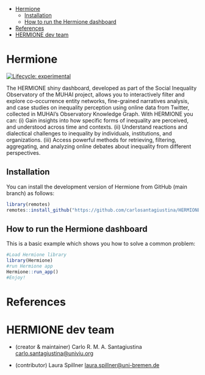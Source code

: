 
- <a href="#hermione" id="toc-hermione">Hermione</a>
  - <a href="#installation" id="toc-installation">Installation</a>
  - <a href="#how-to-run-the-hermione-dashboard"
    id="toc-how-to-run-the-hermione-dashboard">How to run the Hermione
    dashboard</a>
- <a href="#references" id="toc-references">References</a>
- <a href="#hermione-dev-team" id="toc-hermione-dev-team">HERMIONE dev
  team</a>

<!-- README.md is generated from README.Rmd. Please edit that file -->

# Hermione

<!-- badges: start -->

[![Lifecycle:
experimental](https://img.shields.io/badge/lifecycle-experimental-orange.svg)](https://lifecycle.r-lib.org/articles/stages.html#experimental)
<!-- badges: end -->

The HERMIONE shiny dashboard, developed as part of the Social Inequality
Observatory of the MUHAI project, allows you to interactively filter and
explore co-occurrence entity networks, fine-grained narratives analysis,
and case studies on inequality perception using online data from
Twitter, collected in MUHAI’s Observatory Knowledge Graph. With HERMIONE
you can: (i) Gain insights into how specific forms of inequality are
perceived, and understood across time and contexts. (ii) Understand
reactions and dialectical challenges to inequality by individuals,
institutions, and organizations. (iii) Access powerful methods for
retrieving, filtering, aggregating, and analyzing online debates about
inequality from different perspectives.

## Installation

You can install the development version of Hermione from GitHub (main
branch) as follows:

``` r
library(remotes)
remotes::install_github("https://github.com/carlosantagiustina/HERMIONE/")
```

## How to run the Hermione dashboard

This is a basic example which shows you how to solve a common problem:

``` r
#Load Hermione library
library(Hermione)
#run Hermione app
Hermione::run_app()
#Enjoy!
```

# References

# HERMIONE dev team

- (creator & maintainer) Carlo R. M. A. Santagiustina
  <carlo.santagiustina@univiu.org>

- (contributor) Laura Spillner <laura.spillner@uni-bremen.de>
